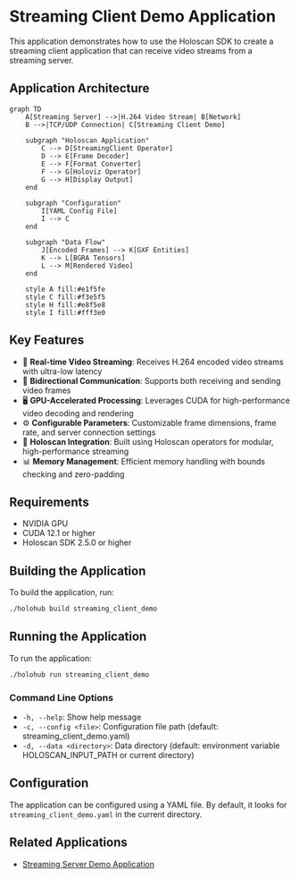# Streaming Client Demo Application

This application demonstrates how to use the Holoscan SDK to create a streaming client application that can receive video streams from a streaming server.

## Application Architecture

```mermaid
graph TD
    A[Streaming Server] -->|H.264 Video Stream| B[Network]
    B -->|TCP/UDP Connection| C[Streaming Client Demo]
    
    subgraph "Holoscan Application"
        C --> D[StreamingClient Operator]
        D --> E[Frame Decoder]
        E --> F[Format Converter]
        F --> G[Holoviz Operator]
        G --> H[Display Output]
    end
    
    subgraph "Configuration"
        I[YAML Config File]
        I --> C
    end
    
    subgraph "Data Flow"
        J[Encoded Frames] --> K[GXF Entities]
        K --> L[BGRA Tensors]
        L --> M[Rendered Video]
    end
    
    style A fill:#e1f5fe
    style C fill:#f3e5f5
    style H fill:#e8f5e8
    style I fill:#fff3e0
```

## Key Features

- 🎥 **Real-time Video Streaming**: Receives H.264 encoded video streams with ultra-low latency
- 🔗 **Bidirectional Communication**: Supports both receiving and sending video frames
- 🖥️ **GPU-Accelerated Processing**: Leverages CUDA for high-performance video decoding and rendering
- ⚙️ **Configurable Parameters**: Customizable frame dimensions, frame rate, and server connection settings
- 🎯 **Holoscan Integration**: Built using Holoscan operators for modular, high-performance streaming
- 📊 **Memory Management**: Efficient memory handling with bounds checking and zero-padding

## Requirements

- NVIDIA GPU
- CUDA 12.1 or higher
- Holoscan SDK 2.5.0 or higher


## Building the Application

To build the application, run:

```bash
./holohub build streaming_client_demo
```

## Running the Application

To run the application:

```bash
./holohub run streaming_client_demo
```

### Command Line Options

- `-h, --help`: Show help message
- `-c, --config <file>`: Configuration file path (default: streaming_client_demo.yaml)
- `-d, --data <directory>`: Data directory (default: environment variable HOLOSCAN_INPUT_PATH or current directory)

## Configuration

The application can be configured using a YAML file. By default, it looks for `streaming_client_demo.yaml` in the current directory.

## Related Applications

- [Streaming Server Demo Application](../streaming_server_demo/README.md) 